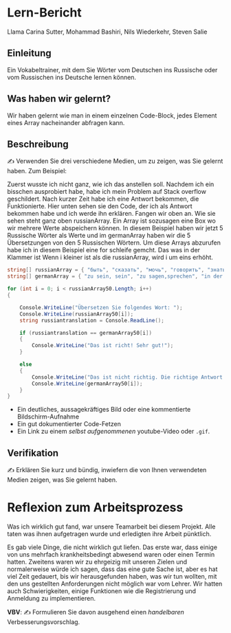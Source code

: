 # Lern-Bericht
Llama
Carina Sutter, Mohammad Bashiri, Nils Wiederkehr, Steven Salie

## Einleitung

Ein Vokabeltrainer, mit dem Sie Wörter vom Deutschen ins Russische oder vom Russischen ins Deutsche lernen können.

## Was haben wir gelernt?

Wir haben gelernt wie man in einem einzelnen Code-Block, jedes Element eines Array nacheinander abfragen kann.

## Beschreibung

✍️ Verwenden Sie drei verschiedene Medien, um zu zeigen, was Sie gelernt haben. Zum Beispiel:

Zuerst wusste ich nicht ganz, wie ich das anstellen soll. Nachdem ich ein bisschen ausprobiert habe, habe ich mein Problem auf Stack overflow geschildert. Nach kurzer Zeit habe ich eine Antwort bekommen, die Funktionierte. Hier unten sehen sie den Code, der ich als Antwort bekommen habe und ich werde ihn erklären. Fangen wir oben an. Wie sie sehen steht ganz oben russianArray. Ein Array ist sozusagen eine Box wo wir mehrere Werte abspeichern können. In diesem Beispiel haben wir jetzt 5 Russische Wörter als Werte und im germanArray haben wir die 5 Übersetzungen von den 5 Russischen Wörtern. Um diese Arrays abzurufen habe ich in diesem Beispiel eine for schleife gemcht. Das was in der Klammer ist  Wenn i kleiner ist als die russianArray, wird i um eins erhöht.

```csharp
string[] russianArray = { "быть", "сказать", "мочь", "говорить", "знать" };
string[] germanArray = { "zu sein, sein", "zu sagen,sprechen", "in der Lage sein", "zu sagen, erzählen, ersagen", "wissen, sich bewusst sein" };

for (int i = 0; i < russianArray50.Length; i++)
{

    Console.WriteLine("Übersetzen Sie folgendes Wort: ");
    Console.WriteLine(russianArray50[i]);
    string russiantranslation = Console.ReadLine();

    if (russiantranslation == germanArray50[i])
    {
        Console.WriteLine("Das ist richt! Sehr gut!");
    }

    else
    {
        Console.WriteLine("Das ist nicht richtig. Die richtige Antwort ist ");
        Console.WriteLine(germanArray50[i]);
    }
}

```

* Ein deutliches, aussagekräftiges Bild oder eine kommentierte Bildschirm-Aufnahme
* Ein gut dokumentierter Code-Fetzen
* Ein Link zu einem *selbst aufgenommenen* youtube-Video oder `.gif`.

## Verifikation

✍️ Erklären Sie kurz und bündig, inwiefern die von Ihnen verwendeten Medien zeigen, was Sie gelernt haben.

# Reflexion zum Arbeitsprozess

Was ich wirklich gut fand, war unsere Teamarbeit bei diesem Projekt. Alle taten was ihnen aufgetragen wurde und erledigten ihre Arbeit pünktlich.

Es gab viele Dinge, die nicht wirklich gut liefen. Das erste war, dass einige von uns mehrfach krankheitsbedingt abwesend waren oder einen Termin hatten. 
Zweitens waren wir zu ehrgeizig mit unseren Zielen und normalerweise würde ich sagen, dass das eine gute Sache ist, aber es hat viel Zeit gedauert, bis wir herausgefunden haben, was wir tun wollten, mit den uns gestellten Anforderungen nicht möglich war vom Lehrer. 
Wir hatten auch Schwierigkeiten, einige Funktionen wie die Registrierung und Anmeldung zu implementieren.

**VBV**: ✍️ Formulieren Sie davon ausgehend einen *handelbaren* Verbesserungsvorschlag.
